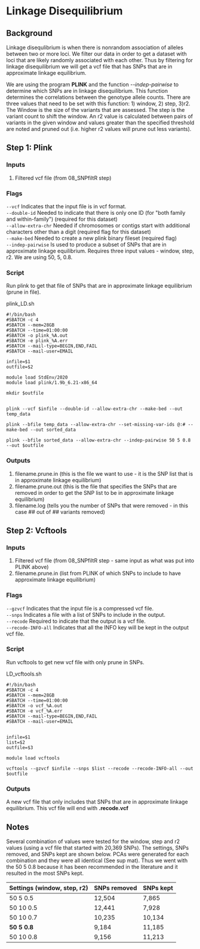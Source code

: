 # Linkage Disequilibrium

## Background
Linkage disequlibrium is when there is nonrandom association of alleles between two or more loci. We filter our data in order to get a dataset with loci that are likely randomly associated with each other. Thus by filtering for linkage disequilibrium we will get a vcf file that has SNPs that are in approximate linkage equilibrium. 

We are using the program **PLINK** and the function *--indep-pairwise* to determine which SNPs are in linkage disequilibrium. This function determines the correlations between the genotype allele counts. There are three values that need to be set with this function: 1) window, 2) step, 3)r2. The Window is the size of the variants that are assessed. The step is the variant count to shift the window. An r2 value is calculated between pairs of variants in the given window and values greater than the specified threshold are noted and pruned out (i.e. higher r2 values will prune out less variants).

## Step 1: Plink

### Inputs
1. Filtered vcf file (from 08_SNPfiltR step)

### Flags
`--vcf` Indicates that the input file is in vcf format.   
`--double-id` Needed to indicate that there is only one ID (for "both family and within-family") (required for this dataset)  
`--allow-extra-chr` Needed if chromosomes or contigs start with additional characters other than a digit (required flag for this dataset)  
`--make-bed` Needed to create a new plink binary fileset (required flag)  
`--indep-pairwise` Is used to produce a subset of SNPs that are in approximate linkage equilibrium. Requires three input values - window, step, r2. We are using 50, 5, 0.8. 

### Script

Run plink to get that file of SNPs that are in approximate linkage equilibrium (prune in file).  

plink_LD.sh
```
#!/bin/bash
#SBATCH -c 4
#SBATCH --mem=28GB
#SBATCH --time=01:00:00
#SBATCH -o plink_%A.out
#SBATCH -e plink_%A.err
#SBATCH --mail-type=BEGIN,END,FAIL
#SBATCH --mail-user=EMAIL

infile=$1
outfile=$2

module load StdEnv/2020
module load plink/1.9b_6.21-x86_64

mkdir $outfile


plink --vcf $infile --double-id --allow-extra-chr --make-bed --out temp_data

plink --bfile temp_data --allow-extra-chr --set-missing-var-ids @:# --make-bed --out sorted_data

plink --bfile sorted_data --allow-extra-chr --indep-pairwise 50 5 0.8 --out $outfile
```

### Outputs
1. filename.prune.in (this is the file we want to use - it is the SNP list that is in approximate linkage equilibrium)
2. filename.prune.out (this is the file that specifies the SNPs that are removed in order to get the SNP list to be in approximate linkage equilibrium)
3. filename.log (tells you the number of SNPs that were removed - in this case ## out of ## variants removed)

## Step 2: Vcftools

### Inputs
1. Filtered vcf file (from 08_SNPfiltR step - same input as what was put into PLINK above)
2. filename.prune.in (list from PLINK of which SNPs to include to have approximate linkage equilibrium)

### Flags
`--gzvcf` Indicates that the input file is a compressed vcf file.  
`--snps` Indicates a file with a list of SNPs to include in the output.    
`--recode` Required to indicate that the output is a vcf file.    
`--recode-INFO-all` Indicates that all the INFO key will be kept in the output vcf file.    

### Script

Run vcftools to get new vcf file with only prune in SNPs.  

LD_vcftools.sh
```
#!/bin/bash
#SBATCH -c 4
#SBATCH --mem=28GB
#SBATCH --time=01:00:00
#SBATCH -o vcf_%A.out
#SBATCH -e vcf_%A.err
#SBATCH --mail-type=BEGIN,END,FAIL
#SBATCH --mail-user=EMAIL


infile=$1
list=$2
outfile=$3

module load vcftools

vcftools --gzvcf $infile --snps $list --recode --recode-INFO-all --out $outfile

```
### Outputs
A new vcf file that only includes that SNPs that are in approximate linkage equilibrium. This vcf file will end with **.recode.vcf**

## Notes
Several combination of values were tested for the window, step and r2 values (using a vcf file that started with 20,369 SNPs). The settings, SNPs removed, and SNPs kept are shown below. PCAs were generated for each combination and they were all identical (See sup mat). Thus we went with the 50 5 0.8 because it has been recommended in the literature and it resulted in the most SNPs kept.  

| Settings (window, step, r2) | SNPs removed | SNPs kept |
| --- | --- | --- |
| 50 5 0.5 | 12,504 | 7,865 |
| 50 10 0.5 | 12,441 | 7,928 |
| 50 10 0.7 | 10,235 | 10,134 |
| **50 5 0.8** | 9,184 | 11,185 |
| 50 10 0.8 | 9,156 | 11,213 |

